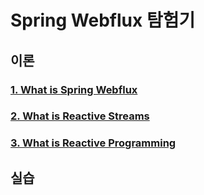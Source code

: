 # Spring Webflux 탐험기

## 이론
### [1. What is Spring Webflux](https://github.com/technical-learn-room/spring-webflux-learn/wiki/1.-What-is-Spring-Webflux)  
### [2. What is Reactive Streams](https://github.com/technical-learn-room/spring-webflux-learn/wiki/2.-What-is-Reactive-Streams)
### [3. What is Reactive Programming](https://github.com/technical-learn-room/spring-webflux-learn/wiki/3.-What-is-Reactive-Programming)

## 실습
